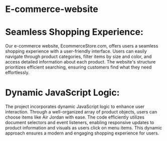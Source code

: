 # E-commerce-website


# Seamless Shopping Experience: 
Our e-commerce website, EcommerceStore.com, offers users a seamless shopping experience with a user-friendly interface. Users can easily navigate through product categories, filter items by size and color, and access detailed information about each product. The website's structure prioritizes efficient searching, ensuring customers find what they need effortlessly.

# Dynamic JavaScript Logic: 
The project incorporates dynamic JavaScript logic to enhance user interaction. Through a well-organized array of product objects, users can choose items like Air Jordan with ease. The code efficiently utilizes document selectors and event listeners, enabling responsive updates to product information and visuals as users click on menu items. This dynamic approach ensures a modern and engaging shopping experience for users.